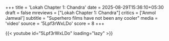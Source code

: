 +++
title = 'Lokah Chapter 1: Chandra'
date = 2025-08-29T15:36:10+05:30
draft = false
mreviews = ["Lokah Chapter 1: Chandra"]
critics = ['Anmol Jamwal']
subtitle = "Superhero films have not been any cooler"
media = 'video'
source = '5Lpf3rWxLDo'
score = 8
+++

{{< youtube id="5Lpf3rWxLDo" loading="lazy" >}}
